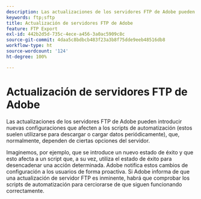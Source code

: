 ```yaml
---
description: Las actualizaciones de los servidores FTP de Adobe pueden introducir nuevas configuraciones que afecten a los scripts de automatización (estos suelen utilizarse para descargar o cargar datos periódicamente), que, normalmente, dependen de ciertas opciones del servidor.
keywords: ftp;sftp
title: Actualización de servidores FTP de Adobe
feature: FTP Export
exl-id: 442b2d5d-735c-4ece-a456-3a0ac5909c8c
source-git-commit: 4daa5c8bdbcb483f23a3b8f75dde9eeb48516db8
workflow-type: ht
source-wordcount: '124'
ht-degree: 100%

---
```


# Actualización de servidores FTP de Adobe

Las actualizaciones de los servidores FTP de Adobe pueden introducir nuevas configuraciones que afecten a los scripts de automatización (estos suelen utilizarse para descargar o cargar datos periódicamente), que, normalmente, dependen de ciertas opciones del servidor.

Imaginemos, por ejemplo, que se introduce un nuevo estado de éxito y que esto afecta a un script que, a su vez, utiliza el estado de éxito para desencadenar una acción determinada. Adobe notifica estos cambios de configuración a los usuarios de forma proactiva. Si Adobe informa de que una actualización de servidor FTP es inminente, habrá que comprobar los scripts de automatización para cerciorarse de que siguen funcionando correctamente.
